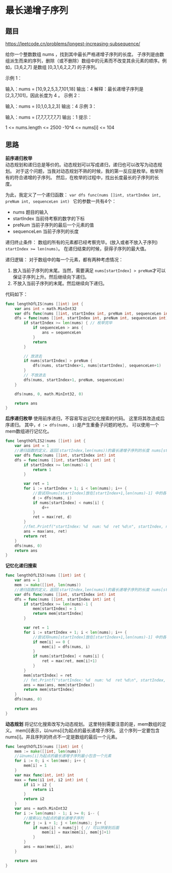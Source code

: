 # 最长递增子序列

## 题目
https://leetcode.cn/problems/longest-increasing-subsequence/

给你一个整数数组 nums ，找到其中最长严格递增子序列的长度。
子序列是由数组派生而来的序列，删除（或不删除）数组中的元素而不改变其余元素的顺序。例如，[3,6,2,7] 是数组 [0,3,1,6,2,2,7] 的子序列。

示例 1：

输入：nums = [10,9,2,5,3,7,101,18]
输出：4
解释：最长递增子序列是 [2,3,7,101]，因此长度为 4 。
示例 2：

输入：nums = [0,1,0,3,2,3]
输出：4
示例 3：

输入：nums = [7,7,7,7,7,7,7]
输出：1
提示：

1 <= nums.length <= 2500
-10^4 <= nums[i] <= 104


## 思路

**前序递归枚举**  
动态规划和递归总是等价的。动态规划可以写成递归，递归也可以改写为动态规划。
对于这个问题，当我对动态规划不熟的时候，我的第一反应是枚举。枚举所有的符合递增的子序列。
然后，在枚举的过程中，找出长度最长的子序列的长度。

为此，我定义了一个递归函数：
`var dfs func(nums []int, startIndex int, preNum int, sequenceLen int) `
它的参数一共有4个：
- nums 题目的输入
- startIndex 当前待考察的数字的下标
- preNum 当前子序列的最后一个元素的值
- sequenceLen 当前子序列的长度

递归终止条件：
数组的所有的元素都已经考察完毕。(放入或者不放入子序列) `startIndex >= len(nums)`。
在递归结束的时候，获得子序列的最大值。

递归逻辑：
对于数组中的每一个元素，都有两种考虑情况：
1. 放入当前子序列的末尾。当然，需要满足 ` nums[startIndex] > preNum `才可以保证子序列上升。然后继续向下递归。
2. 不放入当前子序列的末尾。然后继续向下递归。 

代码如下：
```go
func lengthOfLIS(nums []int) int {
	var ans int = math.MinInt32
	var dfs func(nums []int, startIndex int, preNum int, sequenceLen int)
	dfs = func(nums []int, startIndex int, preNum int, sequenceLen int) {
		if startIndex >= len(nums) { // 枚举完毕
			if sequenceLen > ans {
				ans = sequenceLen
			}
			return
		}

		// 放进去
		if nums[startIndex] > preNum {
			dfs(nums, startIndex+1, nums[startIndex], sequenceLen+1)
		}
		// 不放进去
		dfs(nums, startIndex+1, preNum, sequenceLen)
	}

	dfs(nums, 0, math.MinInt32, 0)

	return ans
}

```

**后序递归枚举**
使用前序递归，不容易写出记忆化搜索的代码。
这里将其改造成后序递归。
其中，`d := dfs(nums, i)`是产生重叠子问题的地方。
可以使用一个mem数组进行记忆化。

```go
func lengthOfLIS2(nums []int) int {
	var ans int = 1
	//递归函数的定义，返回[startIndex,len(nums))的最长递增子序列的长度 nums[startIndex]必须在序列中
	var dfs func(nums []int, startIndex int) int
	dfs = func(nums []int, startIndex int) int {
		if startIndex >= len(nums)-1 {
			return 1
		}

		var ret = 1
		for i := startIndex + 1; i < len(nums); i++ {
			//尝试将nums[startIndex]放在[startIndex+1,len(nums)-1] 中的各个子序列的前面
			d := dfs(nums, i)
			if nums[startIndex] < nums[i] {
				d++
			}
			ret = max(ret, d)
		}
		//fmt.Printf("startIndex: %d  num: %d  ret %d\n", startIndex, nums[startIndex], ret)
		ans = max(ans, ret)
		return ret
	}
	dfs(nums, 0)
	return ans
}
```

**记忆化递归搜索**

```go
func lengthOfLIS3(nums []int) int {
	var ans = 1
	mem := make([]int, len(nums))
	//递归函数的定义，返回[startIndex,len(nums))的最长递增子序列的长度 nums[startIndex]必须在序列中
	var dfs func(nums []int, startIndex int) int
	dfs = func(nums []int, startIndex int) int {
		if startIndex >= len(nums)-1 {
			mem[startIndex] = 1
			return mem[startIndex]
		}

		var ret = 1
		for i := startIndex + 1; i < len(nums); i++ {
			//尝试将nums[startIndex]放在[startIndex+1,len(nums)-1] 中的各个子序列的前面
			if mem[i] == 0 {
				mem[i] = dfs(nums, i)
			}
			if nums[startIndex] < nums[i] {
				ret = max(ret, mem[i]+1)
			}
		}
		mem[startIndex] = ret
		// fmt.Printf("startIndex: %d  num: %d  ret %d\n", startIndex, nums[startIndex], ret)
		ans = max(ans, mem[startIndex])
		return mem[startIndex]
	}
	dfs(nums, 0)
	
	return ans
}
```

**动态规划**
将记忆化搜索改写为动态规划。
这里特别需要注意的是，mem数组的定义。
mem[i]表示，以nums[i]为起点的最长递增子序列。
这个序列一定要包含nums[i]。并且序列的终点不一定是数组的最后一个元素。
```go
func lengthOfLIS(nums []int) int {
	mem := make([]int, len(nums))
	//以nums[i]为起点的最长递增子序列最小包含一个元素
	for i := 0; i < len(mem); i++ {
		mem[i] = 1
	}
	var max func(int, int) int
	max = func(i1 int, i2 int) int {
		if i1 > i2 {
			return i1
		}
		return i2
	}
	var ans = math.MinInt32
	for i := len(nums) - 1; i >= 0; i-- {
		//搜索以i为起点的最长递增子序列
		for j := i + 1; j < len(nums); j++ {
			if nums[i] < nums[j] { // 可以拼接到后面
				mem[i] = max(mem[i], mem[j]+1)
			}
		}
		ans = max(mem[i], ans)
	}

	return ans
}
```


